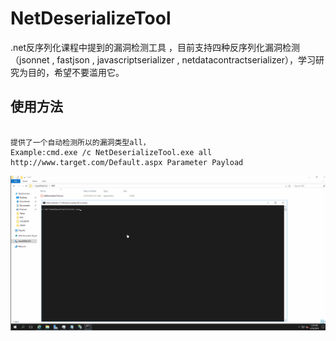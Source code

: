 # NetDeserializeTool
.net反序列化课程中提到的漏洞检测工具 ，目前支持四种反序列化漏洞检测（jsonnet , fastjson , javascriptserializer , netdatacontractserializer），学习研究为目的，希望不要滥用它。

## 使用方法

```

提供了一个自动检测所以的漏洞类型all，
Example:cmd.exe /c NetDeserializeTool.exe all http://www.target.com/Default.aspx Parameter Payload

```


![](./tool.gif)


